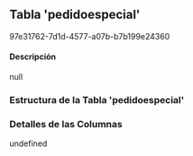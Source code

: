 
## Tabla 'pedidoespecial'
97e31762-7d1d-4577-a07b-b7b199e24360
#### Descripción

null

### Estructura de la Tabla 'pedidoespecial'




### Detalles de las Columnas
undefined

